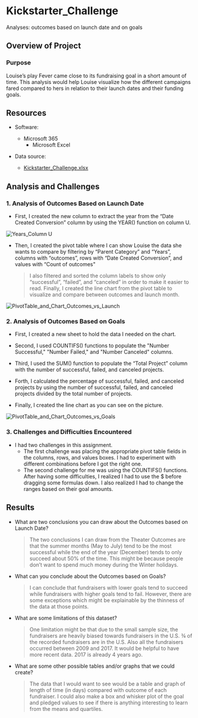 # Kickstarter_Challenge
Analyses: outcomes based on launch date and on goals

## Overview of Project

### Purpose
   Louise’s play Fever came close to its fundraising goal in a short amount of time. This analysis would help Louise visualize how the different campaigns fared compared to hers in relation to their launch dates and their funding goals.
 
 
## Resources
- Software:
   - Microsoft 365
      - Microsoft Excel
   
- Data source: 
   - [Kickstarter_Challenge.xlsx](https://github.com/SYDsCorner/Kickstarter_Challenge/blob/main/Kickstarter_Challenge.xlsx)
  

## Analysis and Challenges

### 1. Analysis of Outcomes Based on Launch Date

- First, I created the new column to extract the year from the “Date Created Conversion” column by using the YEAR() function on column U.

![Years_Column U](https://user-images.githubusercontent.com/89308251/131071751-ea3633d4-f2d8-4b81-9883-6e383a5ac6f6.png)

- Then, I created the pivot table where I can show Louise the data she wants to compare by filtering by “Parent Category” and “Years”, columns with “outcomes”, rows with “Date Created Conversion”, and values with “Count of outcomes"

    > I also filtered and sorted the column labels to show only “successful”, “failed”, and “canceled” in order to make it easier to read.
Finally, I created the line chart from the pivot table to visualize and compare between outcomes and launch month.

![PivotTable_and_Chart_Outcomes_vs_Launch](https://user-images.githubusercontent.com/89308251/131071837-2a53199a-64fb-4087-84a8-af388c0aaa17.png)



### 2. Analysis of Outcomes Based on Goals

- First, I created a new sheet to hold the data I needed on the chart. 

- Second, I used COUNTIFS() functions to populate the "Number Successful," "Number Failed," and "Number Canceled" columns. 

- Third, I used the SUM() function to populate the “Total Project” column with the number of successful, failed, and canceled projects. 

- Forth, I calculated the percentage of successful, failed, and canceled projects by using the number of successful, failed, and canceled projects divided by the total number of projects.

- Finally, I created the line chart as you can see on the picture.

![PivotTable_and_Chart_Outcomes_vs_Goals](https://user-images.githubusercontent.com/89308251/131071975-ddb9f02d-5b92-4ebd-941b-6220f236c133.png)


### 3. Challenges and Difficulties Encountered

   - I had two challenges in this assignment. 
        - The first challenge was placing the appropriate pivot table fields in the columns, rows, and values boxes. I had to experiment with different combinations before I got the right one.
        - The second challenge for me was using the COUNTIFS() functions. After having some difficulties, I realized I had to use the $ before dragging some formulas down. I also realized I had to change the ranges based on their goal amounts.

## Results

- What are two conclusions you can draw about the Outcomes based on Launch Date?

    > The two conclusions I can draw from the Theater Outcomes are that the summer months (May to July) tend to be the most successful while the end of the year (December) tends to only succeed about 50% of the time. This might be because people don’t want to spend much money during the Winter holidays.

- What can you conclude about the Outcomes based on Goals?
    
    > I can conclude that fundraisers with lower goals tend to succeed while fundraisers with higher goals tend to fail. However, there are some exceptions which might be explainable by the thinness of the data at those points.

- What are some limitations of this dataset?
    
    > One limitation might be that due to the small sample size, the fundraisers are heavily biased towards fundraisers in the U.S. ¾ of the recorded fundraisers are in the U.S. Also all the fundraisers occurred between 2009 and 2017. It would be helpful to have more recent data. 2017 is already 4 years ago.

- What are some other possible tables and/or graphs that we could create?
    
    > The data that I would want to see would be a table and graph of length of time (in days) compared with outcome of each fundraiser. I could also make a box and whisker plot of the goal and pledged values to see if there is anything interesting to learn from the means and quartiles.




